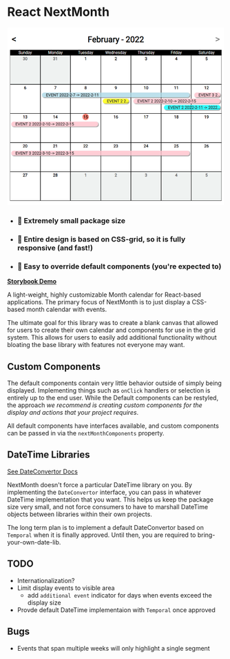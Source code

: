 # React NextMonth

![Large Calendar Preview](/assets/large_preview.png)

- ### 🤏 Extremely small package size
- ### 📱 Entire design is based on CSS-grid, so it is fully responsive (and fast!)
- ### 🔩 Easy to override default components (you're expected to)

[**Storybook Demo**](https://bruceharrison1984.github.io/NextMonth/?path=/story/nextmonth--datefns)

A light-weight, highly customizable Month calendar for React-based applications. The primary focus of NextMonth is to just display a CSS-based month calendar with events.

The ultimate goal for this library was to create a blank canvas that allowed for users to create their own calendar and components for use in the grid system. This allows for users to easily add additional functionality without bloating the base library with features not everyone may want.

## Custom Components

The default components contain very little behavior outside of simply being displayed. Implementing things such as `onClick` handlers or selection is entirely up to the end user. While the Default components can be restyled, the approach _we recommend is creating custom components for the display and actions that your project requires_.

All default components have interfaces available, and custom components can be passed in via the `nextMonthComponents` property.

## DateTime Libraries

[See DateConvertor Docs](src/dateConvertors/readme.md)

NextMonth doesn't force a particular DateTime library on you. By implementing the `DateConvertor` interface, you can pass in whatever DateTime implementation that you want. This helps us keep the package size very small, and not force consumers to have to marshall DateTime objects between libraries within their own projects.

The long term plan is to implement a default DateConvertor based on `Temporal` when it is finally approved. Until then, you are required to bring-your-own-date-lib.

## TODO

- Internationalization?
- Limit display events to visible area
  - add `additional event` indicator for days when events exceed the display size
- Provde default DateTime implementaion with `Temporal` once approved

## Bugs

- Events that span multiple weeks will only highlight a single segment
